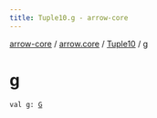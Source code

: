 ```yaml
---
title: Tuple10.g - arrow-core
---
```


[arrow-core](../../index.html) / [arrow.core](../index.html) / [Tuple10](index.html) / [g](./g.html)

# g

`val g: `[`G`](index.html#G)